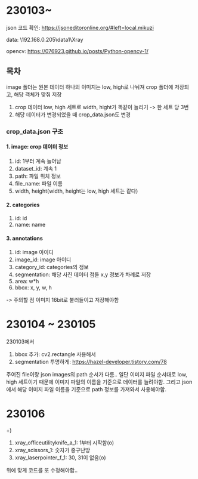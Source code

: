 # 230103~
json 코드 확인: https://jsoneditoronline.org/#left=local.mikuzi

data: \\192.168.0.205\data1\Xray

opencv: https://076923.github.io/posts/Python-opencv-1/

## 목차
image 폴더는 원본 데이터
하나의 이미지는 low, high로 나눠져 crop 폴더에 저장되고, 해당 객체가 맞춰 저장

1. crop 데이터 low, high 세트로 width, hight가 똑같이 늘리기 -> 한 세트 당 3번
2. 해당 데이터가 변경되었을 때 crop_data.json도 변경

### crop_data.json 구조
#### 1. image: crop 데이터 정보
1. id: 1부터 계속 늘어남
2. dataset_id: 계속 1
3. path: 파일 위치 정보
4. file_name: 파일 이름
5. width, height(width, height는 low, high 세트는 같다)

#### 2. categories
1. id: id
2. name: name

#### 3. annotations
1. id: image 아이디
2. image_id: image 아이디
3. category_id: categories의 정보
4. segmentation: 해당 사진 데이터 점들 x,y 정보가 차례로 저장
5. area: w*h
6. bbox: x, y, w, h


-> 주의할 점 이미지 16bit로 불러들이고 저장해야함

# 230104 ~ 230105
230103에서
1. bbox 추가: cv2.rectangle 사용해서
2. segmentation 투명하게: https://hazel-developer.tistory.com/78


주어진 file이랑 json images의 path 순서가 다름..
일단 이미지 파일 순서대로 low, high 세트이기 때문에 이미지 파일의 이름을 기준으로 데이터를 늘려야함.
그리고 json에서 해당 이미지 파일 이름을 기준으로 path 정보를 가져와서 사용해야함.

# 230106
+)
1. xray_officeutilityknife_a_1: 1부터 시작함(o)
2. xray_scissors_1: 숫자가 중구난방
3. xray_laserpointer_f_1: 30, 31이 없음(o)

위에 맞게 코드를 또 수정해야함..